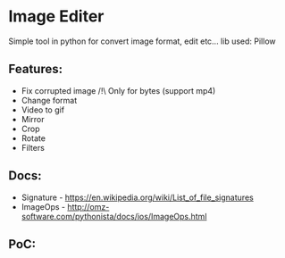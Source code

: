 # Image Editer

Simple tool in python for convert image format, edit etc...
lib used: Pillow

## Features:
- Fix corrupted image /!\ Only for bytes (support mp4)
- Change format
- Video to gif
- Mirror
- Crop
- Rotate
- Filters

## Docs:
- Signature - https://en.wikipedia.org/wiki/List_of_file_signatures
- ImageOps - http://omz-software.com/pythonista/docs/ios/ImageOps.html

## PoC:
